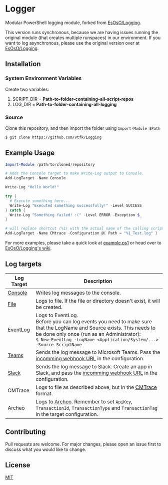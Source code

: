 ﻿# Logger

Modular PowerShell logging module, forked from [EsOsO/Logging](https://github.com/EsOsO/Logging).

This version runs synchronous, because we are having issues running the original module (that creates multiple runspaces) in our environment.
If you want to log asynchronous, please use the original version over at [EsOsO/Logging](https://github.com/EsOsO/Logging).


## Installation

### System Environment Variables

Create two variables:

1. SCRIPT_DIR = **Path-to-folder-containing-all-script-repos**
1. LOG_DIR = **Path-to-folder-containing-all-logging**

### Source

Clone this repository, and then import the folder using ``Import-Module $Path`` 

```bash
$ git clone https://github.com/vtfk/Logging
```

## Example Usage

```powershell
Import-Module /path/to/cloned/repository

# Adds the Console target to make Write-Log output to Console. 
Add-LogTarget -Name Console 

Write-Log "Hello World!"

try {
  # Execute something here...
  Write-Log "Executed something successfully!" -Level SUCCESS
} catch {
  Write-Log "Something failed! :(" -Level ERROR -Exception $_
}

# will replace shortcut (%1) with the actual name of the calling script
Add-LogTarget -Name CMtrace -Configuration @{ Path = "%1_Test.log" }
```

For more examples, please take a quick look at [example.ps1](https://github.com/vtfk/Logger/blob/master/Example.ps1) or head over to [EsOsO/Logging's wiki](https://github.com/EsOsO/Logging/wiki).


## Log targets
| Log Target  | Description |
| ----------- | ----------- |
| [Console](https://github.com/EsOsO/Logging/wiki/Console) | Writes log messages to the console.  |
| [File](https://github.com/EsOsO/Logging/wiki/File) | Logs to file. If the file or directory doesn't exist, it will be created. |
| [EventLog](https://github.com/EsOsO/Logging/wiki/WinEventLog) | Logs to EventLog. <br>Before you can log events you need to make sure that the LogName and Source exists. This needs to be done only once (run as an Administrator): <br>``$ New-EventLog -LogName <Application/System/...> -Source ScriptName``  |
| [Teams](https://github.com/EsOsO/Logging/wiki/Teams) | Sends the log message to Microsoft Teams. Pass the [incomming webhook URL](https://docs.microsoft.com/en-us/microsoftteams/platform/webhooks-and-connectors/how-to/add-incoming-webhook#add-an-incoming-webhook-to-a-teams-channel) in the configuration. |
| [Slack](https://github.com/EsOsO/Logging/wiki/Slack) | Sends the log message to Slack. Create an app in Slack, and pass the [incomming webhook URL](https://api.slack.com/messaging/webhooks#getting_started) in the configuration. |
| CMTrace | Logs to file as described above, but in the [CMTrace](https://docs.microsoft.com/en-us/mem/configmgr/core/support/cmtrace) format. |
| Archeo | Logs to [Archeo](https://archeo.communicate.no/). Remember to set ``ApiKey``, ``TransactionId``, ``TransactionType`` and ``TransactionTag`` in the target configuration. |



## Contributing
Pull requests are welcome. For major changes, please open an issue first to discuss what you would like to change.

## License
[MIT](LICENSE)
